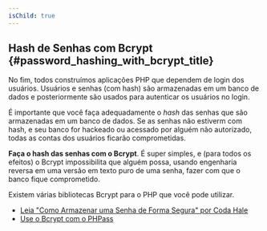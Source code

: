 ```yaml
---
isChild: true
---
```


## Hash de Senhas com Bcrypt {#password_hashing_with_bcrypt_title}

No fim, todos construímos aplicações PHP que dependem de login dos usuários. Usuários e senhas (com hash) são
armazenadas em um banco de dados e posteriormente são usados para autenticar os usuários no login.

É importante que você faça adequadamente o _hash_ das senhas que são armazenadas em um banco de dados. Se as senhas
não estiverm com hash, e seu banco for hackeado ou acessado por alguém não autorizado, todas as contas dos usuários
ficarão comprometidas.

**Faça o hash das senhas com o Bcrypt**. É super simples, e (para todos os efeitos) o Bcrypt impossibilita que alguém
possa, usando engenharia reversa em uma versão em texto puro de uma senha, fazer com que o banco fique comprometido.

Existem várias bibliotecas Bcrypt para o PHP que você pode utilizar.

* [Leia "Como Armazenar uma Senha de Forma Segura" por Coda Hale][3]
* [Use o Bcrypt com o PHPass][4]

[3]: http://codahale.com/how-to-safely-store-a-password/
[4]: http://www.openwall.com/phpass/
